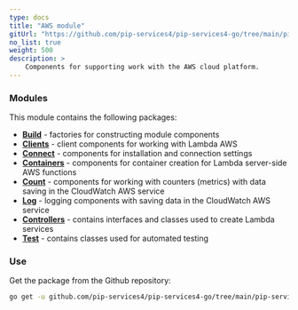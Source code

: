 ```yaml
---
type: docs
title: "AWS module"
gitUrl: "https://github.com/pip-services4/pip-services4-go/tree/main/pip-services4-aws-go"
no_list: true
weight: 500
description: > 
    Components for supporting work with the AWS cloud platform.
---
```



### Modules

This module contains the following packages:

- [**Build**](build) - factories for constructing module components
- [**Clients**](clients) - client components for working with Lambda AWS
- [**Connect**](connect) - components for installation and connection settings
- [**Containers**](containers) - components for container creation for Lambda server-side AWS functions
- [**Count**](count) - components for working with counters (metrics) with data saving in the CloudWatch AWS service
- [**Log**](log) - logging components with saving data in the CloudWatch AWS service
- [**Controllers**](controllers) - contains interfaces and classes used to create Lambda services
- [**Test**](test) - contains classes used for automated testing

### Use
Get the package from the Github repository:
```bash
go get -u github.com/pip-services4/pip-services4-go/tree/main/pip-services4-aws-go@latest
```
